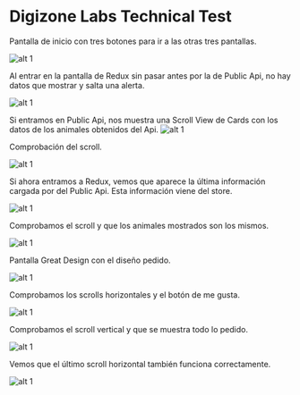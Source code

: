 # Digizone Labs Technical Test

Pantalla de inicio con tres botones para ir a las otras tres pantallas.

![alt 1](https://res.cloudinary.com/journal-udemy-app/image/upload/c_scale,w_350/v1663164145/DigizoneLabs/gz1vx6dluqyo45ti9wh9.png)


Al entrar en la pantalla de Redux sin pasar antes por la de Public Api, no hay datos que mostrar y salta una alerta.

![alt 1](https://res.cloudinary.com/journal-udemy-app/image/upload/c_scale,w_350/v1663164145/DigizoneLabs/a40jxctrsucu02rsvo3r.png)


Si entramos en Public Api, nos muestra una Scroll View de Cards con los datos de los animales obtenidos del Api.
![alt 1](https://res.cloudinary.com/journal-udemy-app/image/upload/c_scale,w_350/v1663164146/DigizoneLabs/tarisqjcentgd1to9cwp.png)


Comprobación del scroll.

![alt 1](https://res.cloudinary.com/journal-udemy-app/image/upload/c_scale,w_350/v1663164147/DigizoneLabs/v8igolzgrkbxpbnn14f0.png)


Si ahora entramos a Redux, vemos que aparece la última información cargada por del Public Api. Esta información viene del store.

![alt 1](https://res.cloudinary.com/journal-udemy-app/image/upload/c_scale,w_350/v1663164501/DigizoneLabs/o7cru485alxoh9fgf33d.png)


Comprobamos el scroll y que los animales mostrados son los mismos.

![alt 1](https://res.cloudinary.com/journal-udemy-app/image/upload/c_scale,w_350/v1663164502/DigizoneLabs/ojlr6n6upl1vw4ycdtos.png)


Pantalla Great Design con el diseño pedido.

![alt 1](https://res.cloudinary.com/journal-udemy-app/image/upload/c_scale,w_350/v1663164148/DigizoneLabs/ninzc2zkuy3cys6zsdk5.png)


Comprobamos los scrolls horizontales y el botón de me gusta.

![alt 1](https://res.cloudinary.com/journal-udemy-app/image/upload/c_scale,w_350/v1663164147/DigizoneLabs/xubistyvk9rnw20mwonh.png)


Comprobamos el scroll vertical y que se muestra todo lo pedido.

![alt 1](https://res.cloudinary.com/journal-udemy-app/image/upload/c_scale,w_350/v1663164147/DigizoneLabs/d7uzmrgrmn8dl2oictsz.png)


Vemos que el último scroll horizontal también funciona correctamente.

![alt 1](https://res.cloudinary.com/journal-udemy-app/image/upload/c_scale,w_350/v1663164148/DigizoneLabs/bfgc4h8ooe0bdd0vpade.png)
